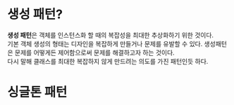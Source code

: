 # 생성 패턴?
**생성 패턴**은 객체를 인스턴스화 할 때의 복잡성을 최대한 추상화하기 위한 것이다.    
기본 객체 생성의 형태는 디자인을 복잡하게 만들거나 문제를 유발할 수 있다. 생성패턴은 문제를 어떻게든 제어함으로써 문제를 해결하고자 하는 것이다.   
다시 말해 클래스를 최대한 복잡하지 않게 만드려는 의도를 가진 패턴인듯 하다.

# 싱글톤 패턴

